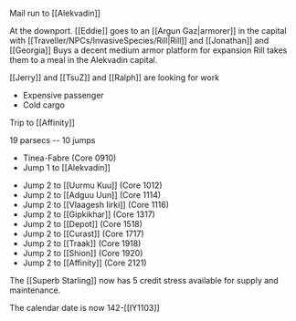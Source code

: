 Mail run to [[Alekvadin]]

At the downport.
[[Eddie]] goes to an [[Argun Gaz|armorer]] in the capital with [[Traveller/NPCs/InvasiveSpecies/Rill|Rill]] and [[Jonathan]] and [[Georgia]]
Buys a decent medium armor platform for expansion
Rill takes them to a meal in the Alekvadin capital.

[[Jerry]] and [[TsuZ]] and [[Ralph]] are looking for work
- Expensive passenger
- Cold cargo

Trip to [[Affinity]]

19 parsecs -- 10 jumps

* Tinea-Fabre (Core 0910)
* Jump 1 to [[Alekvadin]]
- Jump 2 to [[Uurmu Kuu]] (Core 1012)
- Jump 2 to [[Adguu Uun]] (Core 1114)
- Jump 2 to [[Vlaagesh Iirki]] (Core 1116)
- Jump 2 to [[Gipkikhar]] (Core 1317)
- Jump 2 to [[Depot]] (Core 1518)
- Jump 2 to [[Curast]] (Core 1717)
- Jump 2 to [[Traak]] (Core 1918)
- Jump 2 to [[Shion]] (Core 1920)
- Jump 2 to [[Affinity]] (Core 2121)
    

The [[Superb Starling]] now has 5 credit stress available for supply and maintenance.

The calendar date is now 142-[[IY1103]]
